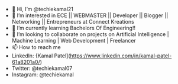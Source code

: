 - 👋 Hi, I’m @techiekamal21
- 👀 I’m interested in ECE || WEBMASTER || Developer || Blogger || Networking || Entrepreneurs at Connect Kreations
- 🌱 I’m currently learning Bachelors Of Engineering!!
- 💞️ I’m looking to collaborate on projects on Artificial Intelligence | Machine Learning | Web Development | Freelancer
- 📫 How to reach me 
- Linkedln: {Kamal Patel](https://www.linkedin.com/in/kamal-patel-61a8201a0/)
- Twitter: @techiekamal07
- Instagram: @techiekamal

<!---
techiekamal21/techiekamal21 is a ✨ special ✨ repository because its `README.md` (this file) appears on your GitHub profile.
You can click the Preview link to take a look at your changes.
--->

